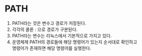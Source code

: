 # PATH

1. PATH라는 것은 변수고 경로가 저장된다.
2. 각각의 콜론 : 으로 경로가 구분된다.
3. PATH라는 변수는 리눅스에서 기본적으로 가지고 있다.
4. 운영체제 PATH의 경로들에 해당 명령어가 있는지 순서대로 확인하고  
   명령어가 존재하면 해당 명령어를 실행한다.
